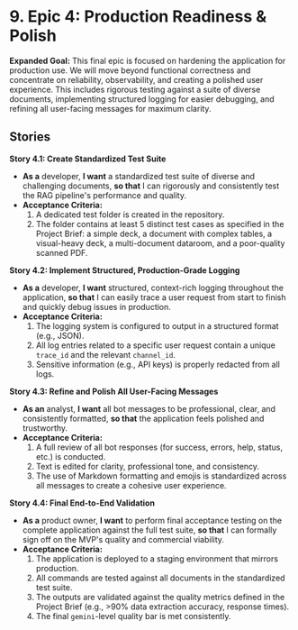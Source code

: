 # 9. Epic 4: Production Readiness & Polish

**Expanded Goal:** This final epic is focused on hardening the application for production use. We will move beyond functional correctness and concentrate on reliability, observability, and creating a polished user experience. This includes rigorous testing against a suite of diverse documents, implementing structured logging for easier debugging, and refining all user-facing messages for maximum clarity.

## Stories

**Story 4.1: Create Standardized Test Suite**
*   **As a** developer, **I want** a standardized test suite of diverse and challenging documents, **so that** I can rigorously and consistently test the RAG pipeline's performance and quality.
*   **Acceptance Criteria:**
    1.  A dedicated test folder is created in the repository.
    2.  The folder contains at least 5 distinct test cases as specified in the Project Brief: a simple deck, a document with complex tables, a visual-heavy deck, a multi-document dataroom, and a poor-quality scanned PDF.

**Story 4.2: Implement Structured, Production-Grade Logging**
*   **As a** developer, **I want** structured, context-rich logging throughout the application, **so that** I can easily trace a user request from start to finish and quickly debug issues in production.
*   **Acceptance Criteria:**
    1.  The logging system is configured to output in a structured format (e.g., JSON).
    2.  All log entries related to a specific user request contain a unique `trace_id` and the relevant `channel_id`.
    3.  Sensitive information (e.g., API keys) is properly redacted from all logs.

**Story 4.3: Refine and Polish All User-Facing Messages**
*   **As an** analyst, **I want** all bot messages to be professional, clear, and consistently formatted, **so that** the application feels polished and trustworthy.
*   **Acceptance Criteria:**
    1.  A full review of all bot responses (for success, errors, help, status, etc.) is conducted.
    2.  Text is edited for clarity, professional tone, and consistency.
    3.  The use of Markdown formatting and emojis is standardized across all messages to create a cohesive user experience.

**Story 4.4: Final End-to-End Validation**
*   **As a** product owner, **I want** to perform final acceptance testing on the complete application against the full test suite, **so that** I can formally sign off on the MVP's quality and commercial viability.
*   **Acceptance Criteria:**
    1.  The application is deployed to a staging environment that mirrors production.
    2.  All commands are tested against all documents in the standardized test suite.
    3.  The outputs are validated against the quality metrics defined in the Project Brief (e.g., >90% data extraction accuracy, response times).
    4.  The final `gemini`-level quality bar is met consistently.
